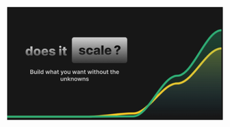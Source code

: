 <img alt="Does it scale logo with text saying build what you want without the unknowns" src="./.github/assets/preview.png">